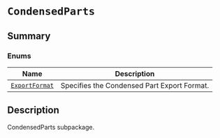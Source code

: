 

# `CondensedParts`

<a id="summary"></a>

## Summary

### Enums

| Name | Description |
|----------------------------------------------------------------------------------------------------------------------------------------|-----------------------------------------------|
| [`ExportFormat`](ExportFormat.md#ansys.mechanical.stubs.v242.Ansys.Mechanical.DataModel.MechanicalEnums.CondensedParts.ExportFormat)   | Specifies the Condensed Part Export Format.   |

<a id="description"></a>

## Description

CondensedParts subpackage.

<!-- !! processed by numpydoc !! -->

